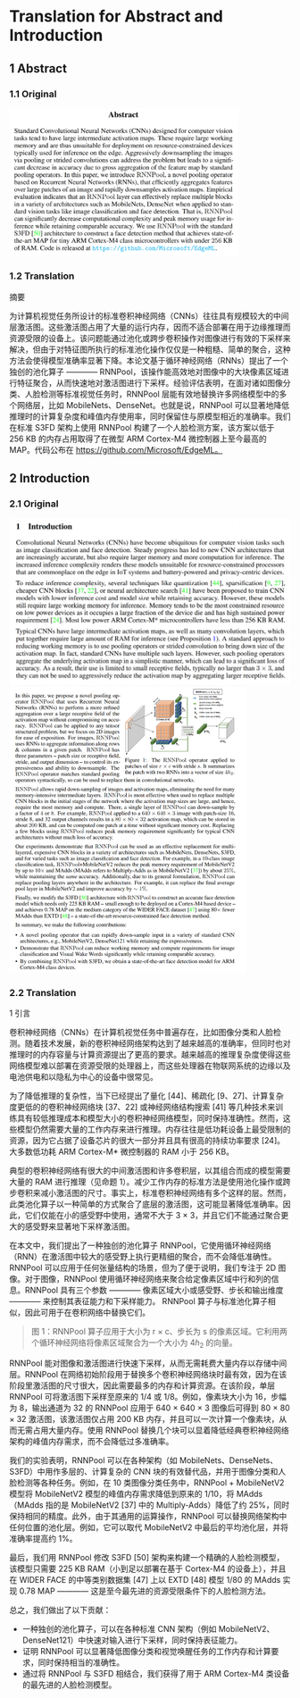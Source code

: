 # Translation for Abstract and Introduction

## 1 Abstract

### 1.1 Original

<img src="imgs/abstract.png" alt="abstract" style="zoom:40%;" />

### 1.2 Translation

摘要

为计算机视觉任务所设计的标准卷积神经网络（CNNs）往往具有规模较大的中间层激活图。这些激活图占用了大量的运行内存，因而不适合部署在用于边缘推理而资源受限的设备上。该问题能通过池化或跨步卷积操作对图像进行有效的下采样来解决，但由于对特征图所执行的标准池化操作仅仅是一种粗糙、简单的聚合，这种方法会使得模型准确率显著下降。本论文基于循环神经网络（RNNs）提出了一个独创的池化算子 ———— RNNPool，该操作能高效地对图像中的大块像素区域进行特征聚合，从而快速地对激活图进行下采样。经验评估表明，在面对诸如图像分类、人脸检测等标准视觉任务时，RNNPool 层能有效地替换许多网络模型中的多个网络层，比如 MobileNets、DenseNet。也就是说，RNNPool 可以显著地降低推理时的计算复杂度和峰值内存使用率，同时保留住与原模型相近的准确率。我们在标准 S3FD 架构上使用 RNNPool 构建了一个人脸检测方案，该方案以低于 256 KB 的内存占用取得了在微型 ARM Cortex-M4 微控制器上至今最高的 MAP。代码公布在 https://github.com/Microsoft/EdgeML。

## 2 Introduction

### 2.1 Original

<img src="imgs/intro1.png" alt="intro1" style="zoom:50%;" />

<img src="imgs/intro2.png" alt="intro2" style="zoom:50%;" />

### 2.2 Translation

1 引言

卷积神经网络（CNNs）在计算机视觉任务中普遍存在，比如图像分类和人脸检测。随着技术发展，新的卷积神经网络架构达到了越来越高的准确率，但同时也对推理时的内存容量与计算资源提出了更高的要求。越来越高的推理复杂度使得这些网络模型难以部署在资源受限的处理器上，而这些处理器在物联网系统的边缘以及电池供电和以隐私为中心的设备中很常见。

为了降低推理的复杂性，当下已经提出了量化 [44]、稀疏化 [9、27]、计算复杂度更低的的卷积神经网络块 [37、22] 或神经网络结构搜索 [41] 等几种技术来训练具有较低推理成本和模型大小的卷积神经网络模型，同时保持准确性。然而，这些模型仍然需要大量的工作内存来进行推理。内存往往是低功耗设备上最受限制的资源，因为它占据了设备芯片的很大一部分并且具有很高的持续功率要求 [24]。大多数低功耗 ARM Cortex-M* 微控制器的 RAM 小于 256 KB。

典型的卷积神经网络有很大的中间激活图和许多卷积层，以其组合而成的模型需要大量的 RAM 进行推理（见命题 1）。减少工作内存的标准方法是使用池化操作或跨步卷积来减小激活图的尺寸。事实上，标准卷积神经网络有多个这样的层。然而，此类池化算子以一种简单的方式聚合了底层的激活图，这可能显著降低准确率。因此，它们仅能在小的感受野中使用，通常不大于 3 × 3，并且它们不能通过聚合更大的感受野来显著地下采样激活图。

在本文中，我们提出了一种独创的池化算子 RNNPool，它使用循环神经网络（RNN）在激活图中较大的感受野上执行更精细的聚合，而不会降低准确性。RNNPool 可以应用于任何张量结构的场景，但为了便于说明，我们专注于 2D 图像。对于图像，RNNPool 使用循环神经网络来聚合给定像素区域中行和列的信息。RNNPool 具有三个参数 ———— 像素区域大小或感受野、步长和输出维度 ———— 来控制其表征能力和下采样能力。 RNNPool 算子与标准池化算子相似，因此可用于在卷积网络中替换它们。

> 图 1：RNNPool 算子应用于大小为 r × c、步长为 s 的像素区域。它利用两个循环神经网络将像素区域聚合为一个大小为 $4h_2$ 的向量。

RNNPool 能对图像和激活图进行快速下采样，从而无需耗费大量内存以存储中间层。RNNPool 在网络初始阶段用于替换多个卷积神经网络块时最有效，因为在该阶段里激活图的尺寸很大，因此需要最多的内存和计算资源。在该阶段，单层 RNNPool 可将激活图下采样至原来的 1/4 或 1/8。例如，像素块大小为 16，步幅为 8，输出通道为 32 的 RNNPool 应用于 640 × 640 × 3 图像后可得到 80 × 80 × 32 激活图，该激活图仅占用 200 KB 内存，并且可以一次计算一个像素块，从而无需占用大量内存。使用 RNNPool 替换几个块可以显着降低经典卷积神经网络架构的峰值内存需求，而不会降低过多准确率。

我们的实验表明，RNNPool 可以在各种架构（如 MobileNets、DenseNets、S3FD）中用作多层的、计算复杂的 CNN 块的有效替代品，并用于图像分类和人脸检测等各种任务。例如，在 10 类图像分类任务中，RNNPool + MobileNetV2 模型将 MobileNetV2 模型的峰值内存需求降低到原来的 1/10，将 MAdds（MAdds 指的是 MobileNetV2 [37] 中的 Multiply-Adds）降低了约 25%，同时保持相同的精度。此外，由于其通用的运算操作，RNNPool 可以替换网络架构中任何位置的池化层。例如，它可以取代 MobileNetV2 中最后的平均池化层，并将准确率提高约 1%。

最后，我们用 RNNPool 修改 S3FD [50] 架构来构建一个精确的人脸检测模型，该模型只需要 225 KB RAM（小到足以部署在基于 Cortex-M4 的设备上），并且在 WIDER FACE 的中等类别数据集 [47] 上以 EXTD [48] 模型 1/80 的 MAdds 实现 0.78 MAP ———— 这是至今最先进的资源受限条件下的人脸检测方法。

总之，我们做出了以下贡献：

* 一种独创的池化算子，可以在各种标准 CNN 架构（例如 MobileNetV2、DenseNet121）中快速对输入进行下采样，同时保持表征能力。
* 证明 RNNPool 可以显著降低图像分类和视觉唤醒任务的工作内存和计算要求，同时保持相当的准确性。
* 通过将 RNNPool 与 S3FD 相结合，我们获得了用于 ARM Cortex-M4 类设备的最先进的人脸检测模型。